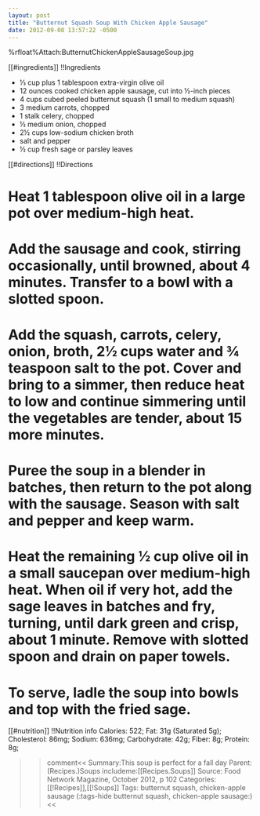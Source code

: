 ```yaml
---
layout: post
title: "Butternut Squash Soup With Chicken Apple Sausage"
date: 2012-09-08 13:57:22 -0500
---
```

%rfloat%Attach:ButternutChickenAppleSausageSoup.jpg

[[#ingredients]]
!!Ingredients
* &frac13; cup plus 1 tablespoon extra-virgin olive oil
* 12 ounces cooked chicken apple sausage, cut into &frac12;-inch pieces
* 4 cups cubed peeled butternut squash (1 small to medium squash)
* 3 medium carrots, chopped
* 1 stalk celery, chopped
* &frac12; medium onion, chopped
* 2&frac12; cups low-sodium chicken broth
* salt and pepper
* &frac12; cup fresh sage or parsley leaves

[[#directions]]
!!Directions

# Heat 1 tablespoon olive oil in a large pot over medium-high heat.

# Add the sausage and cook, stirring occasionally, until browned, about 4 minutes. Transfer to a bowl with a slotted spoon.

# Add the squash, carrots, celery, onion, broth, 2&frac12; cups water and &frac34; teaspoon salt to the pot. Cover and bring to a simmer, then reduce heat to low and continue simmering until the vegetables are tender, about 15 more minutes.

# Puree the soup in a blender in batches, then return to the pot along with the sausage. Season with salt and pepper and keep warm.

# Heat the remaining &frac12; cup olive oil in a small saucepan over medium-high heat. When oil if very hot, add the sage leaves in batches and fry, turning, until dark green and crisp, about 1 minute. Remove with slotted spoon and drain on paper towels.

# To serve, ladle the soup into bowls and top with the fried sage.

[[#nutrition]]
!!Nutrition info
Calories: 522;
Fat: 31g (Saturated 5g);
Cholesterol: 86mg;
Sodium: 636mg;
Carbohydrate: 42g;
Fiber: 8g;
Protein: 8g;

>>comment<<
Summary:This soup is perfect for a fall day
Parent:(Recipes.)Soups
includeme:[[Recipes.Soups]]
Source: Food Network Magazine, October 2012, p 102
Categories:[[!Recipes]],[[!Soups]]
Tags: butternut squash, chicken-apple sausage
(:tags-hide butternut squash, chicken-apple sausage:)
>><<

